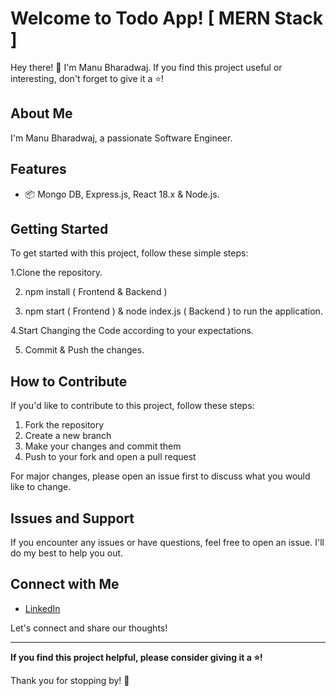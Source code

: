 # Welcome to Todo App! [ MERN Stack ]

Hey there! 👋 I'm Manu Bharadwaj. If you find this project useful or interesting, don't forget to give it a ⭐️!

## About Me

I'm Manu Bharadwaj, a passionate Software Engineer. 

## Features

- 📦 Mongo DB, Express.js, React 18.x & Node.js.

## Getting Started

To get started with this project, follow these simple steps:

1.Clone the repository.

2. npm install ( Frontend & Backend )

3. npm start ( Frontend ) & node index.js ( Backend ) to run the application.

4.Start Changing the Code according to your expectations.

5. Commit & Push the changes. 


## How to Contribute

If you'd like to contribute to this project, follow these steps:

1. Fork the repository
2. Create a new branch
3. Make your changes and commit them
4. Push to your fork and open a pull request

For major changes, please open an issue first to discuss what you would like to change.

## Issues and Support

If you encounter any issues or have questions, feel free to open an issue. I'll do my best to help you out.

## Connect with Me

- [LinkedIn](https://www.linkedin.com/in/manu-bharadwaj-3507a345/)

Let's connect and share our thoughts!

---

**If you find this project helpful, please consider giving it a ⭐️!**

Thank you for stopping by! 🌟


